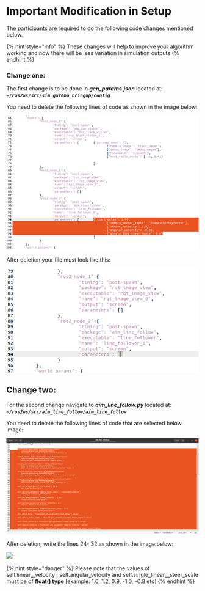 # Important Modification in Setup

The participants are required to do the following code changes mentioned below.

{% hint style="info" %}
These changes will help to improve your algorithm working and now there will be less variation in simulation outputs
{% endhint %}

### Change one:&#x20;

The first change is to be done in _**gen\_params.json**_ located at: _**`~/ros2ws/src/sim_gazebo_bringup/config`**_

You need to delete the following lines of code as shown in the image below:

![](<.gitbook/assets/before para.png>)

After deletion your file must look like this:

![](<.gitbook/assets/Screenshot from 2021-04-30 12-50-15.png>)



## Change two:

For the second change navigate to _**aim\_line\_follow.py**_ located at: _**`~/ros2ws/src/aim_line_follow/aim_line_follow`**_

You need to delete the following lines of code that are selected below image:

![](.gitbook/assets/aim.png)

After deletion, write the lines 24- 32 as shown in the image below:

![](.gitbook/assets/after\_aim.png)

{% hint style="danger" %}
Please note that the values of self.linear\__velocity , self.angular\_velocity and self.single\_linear\__steer\_scale must be of **float() type** \[example: 1.0, 1.2, 0.9, -1.0, -0.8 etc]
{% endhint %}
